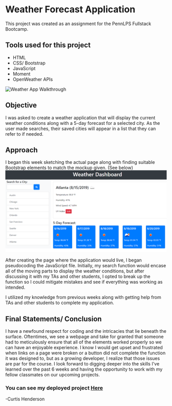 # Weather Forecast Application
This project was created as an assignment for the PennLPS Fullstack Bootcamp.

## Tools used for this project
- HTML
- CSS/ Bootstrap
- JavaScript
- Moment
- OpenWeather APIs

![Weather App Walkthrough](https://raw.githubusercontent.com/chender93/weather-dashboard/feature/city-search/images/Weather%20Check%20App.gif)

## Objective
I was asked to create a weather application that will display the current weather conditions along with a 5-day forecast for a selected city. As the user made searches, their saved cities will appear in a list that they can refer to if needed.

## Approach
I began this week sketching the actual page along with finding suitable Bootstrap elements to match the mockup given. (See below)
![Weather App Mockup](https://raw.githubusercontent.com/chender93/weather-dashboard/master/images/mockup%20preview.png)

After creating the page where the application would live, I began pseudocoding the JavaScript file. Initially, my search function would encase all of the moving parts to display the weather conditions, but after discussing it with my TAs and other students, I opted to break up the function so I could mitigate mistakes and see if everything was working as intended.

I utilized my knowledge from previous weeks along with getting help from TAs and other students to complete my application.

## Final Statements/ Conclusion
I have a newfound respect for coding and the intricacies that lie beneath the surface. Oftentimes, we see a webpage and take for granted that someone had to meticulously ensure that all of the elements worked properly so we can have an enjoyable experience. I know I would get upset and frustrated when links on a page were broken or a button did not complete the function it was designed to, but as a growing developer, I realize that those issues are par for the course. I look forward to digging deeper into the skills I've learned over the past 6 weeks and having the opportunity to work with my fellow classmates on our upcoming projects.

### You can see my deployed project [Here](https://chender93.github.io/weather-dashboard/)

-Curtis Henderson